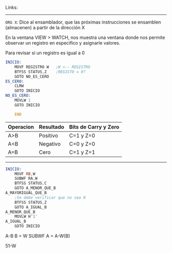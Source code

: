 Links:
___
`ORG X`: Dice al ensamblador, que las próximas instrucciones se ensamblen (almacenen) a partir de la dirección X

En la ventana VIEW > WATCH, nos muestra una ventana donde nos permite observar un registro en especifico y asignarle valores.

Para revisar si un registro es igual a 0
```asm
INICIO:
	MOVF REGISTRO W   ;W <-- REGISTRO
	BTFSS STATUS,Z    ;REGISTO = 0?
	GOTO NO_ES_CERO
ES_CERO:
	CLRW
	GOTO INICIO
NO_ES_CERO:
	MOVLW 1
	GOTO INICIO

	END
```

| Operacion | Resultado | Bits de Carry y Zero |
| --------- | --------- | -------------------- |
| A>B       | Positivo  | C=1 y Z=0            |
| A<B       | Negativo  | C=0 y Z=0            |
| A=B          | Cero          | C=1 y Z=1                     |
___
```asm
INICIO:
	MOVF RB,W
	SUBWF RA,W
	BTFSS STATUS,C
	GOTO A_MENOR_QUE_B
A_MAYORIGUAL_QUE_B
	;Se debe verificar que no sea 0
	BTFSS STATUS,Z
	GOTO A_IGUAL_B
A_MENOR_QUE_B
	MOVLW H'1'
A_IGUAL_B
	GOTO INICIO
```

A-B
B = W
SUBWF A = A-W(B) 


51-W